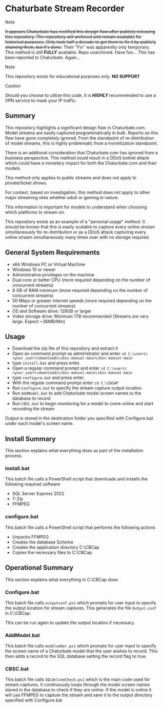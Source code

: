 # Chaturbate Stream Recorder
> [!NOTE]
> ~~It appears Chaturbate has rectified this design flaw after publicly releasing this repository. The repository will archived and remain available for historical purposes. Only took half a decade to get them to fix it by publicly shaming them, but it's done.~~
> Their "Fix" was apparently only temporary. This method is still **FULLY** available. Repo unarchived. Have fun... This has been reported to Chaturbate. Again...

> [!NOTE]
> This repository exists for educational purposes only. **NO SUPPORT**

> [!CAUTION]
> Should you choose to utilize this code, it is _**HIGHLY**_ recommended to use a VPN service to mask your IP traffic.

## Summary
This repository highlights a significant design flaw in Chaturbate.com. Model streams are easily captured programmatically in bulk. Reports on this flaw have gone completely ignored. From the standpoint of re-distribution of model streams, this is highly problematic from a monetization standpoint.

There is an additonal consideration that Chaturbate.com has ignored from a business perspective. This method _could_ result in a DDoS botnet attack which _could_ have a monetary impact for both the Chaturbate.com and their models.

This method only applies to public streams and does not apply to private/ticket shows.

For context, based on investigation, this method does not apply to other major streaming sites whether adult or gaming in nature.

This information is important for models to understand when choosing which platforms to stream on.

This repository exists as an example of a "personal usage" method. It should be known that this is easily scalable to capture every online stream simultaneously for re-distribution or as a DDoS attack capturing every online stream simultaneously many times over with no storage required.

## General System Requirements
* x64 Windows PC or Virtual Machine
* Windows 10 or newer
* Administrative privileges on the machine
* Dual core or better CPU (more required depending on the number of concurrent streams)
* 8 GB of RAM minimum (more required depending on the number of concurrent streams)
* 50 Mbps or greater internet speeds (more required depending on the number of concurrent streams)
* OS and Software drive: 128GB or larger
* Video storage drive: Minimum 1TB recommended (Streams are very large. Expect ~36MB/Min)

## Usage
* Download the zip file of this repository and extract it
* Open an command prompt as administrator and enter ```cd C:\users\<your_user>\downloads\cbsc-manual-main\cbsc-manual-main```
* type `install.bat` and press enter.
* Open a regular command prompt and enter ```cd C:\users\<your_user>\downloads\cbsc-manual-main\cbsc-manual-main```
* type `configure.bat` and press enter.
* With the regular command prompt enter ```cd C:\CBCAP```
* Run ```Configure.bat``` to specify the stream capture output location
* Run ```AddModel.bat``` to add Chaturbate model screen names to the database to record
* Run ```CBSC.bat``` to begin monitoring for a model to come online and start recording the stream

Output is stored in the destination folder you specified with Configure.bat under each model's screen name.

## Install Summary
This section explains what everything does as part of the installation process.

### install.bat
This batch file calls a PowerShell script that downloads and installs the following required software
* SQL Server Express 2022
* 7-Zip
* FFMPEG

### configure.bat
This batch file calls a PowerShell script that performs the following actions
* Unpacks FFMPEG
* Creates the database Schema
* Creates the application directory C:\CBCap
* Copies the necessary files to C:\CBCap

## Operational Summary
This section explains what everything in C:\CBCap does

### Configure.bat
This batch file calls `outputconf.ps1` which prompts for user input to specify the output location for stream captures. This generates the file `Output.conf` in C:\CBCap.

This can be run again to update the output location if necessary.

### AddModel.bat
This batch file calls `modeladder.ps1` which prompts for user input to specify the screen name of a Chaturbate model that the user wishes to record. This then adds a record to the SQL database setting the record flag to true.

### CBSC.bat
This batch file calls `SQLOnlineCheck.ps1` which is the main code used for stream captures. It continuously loops through the model screen names stored in the database to check if they are online. If the model is online it will use FFMPEG to capture the stream and save it to the output directory specified with Configure.bat
